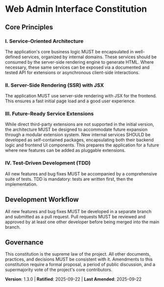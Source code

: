 <!--
Sync Impact Report:
- Version change: 1.2.0 → 1.3.0
- List of modified principles:
  - I. NestJS Monorepo Architecture → I. Service-Oriented Architecture
  - III. Modular Extension System → III. Future-Ready Service Extensions
- Added sections: None
- Removed sections: 
  - V. Service-Oriented Design
- Templates requiring updates:
  - .specify/templates/plan-template.md (✅ updated)
  - .specify/templates/spec-template.md (✅ updated)
  - .specify/templates/tasks-template.md (✅ updated)
- Follow-up TODOs:
  - None
-->
# Web Admin Interface Constitution

## Core Principles

### I. Service-Oriented Architecture
The application's core business logic MUST be encapsulated in well-defined services, organized by internal domains. These services should be consumed by the server-side rendering engine to generate HTML. Where necessary, these same services can be exposed via a documented and tested API for extensions or asynchronous client-side interactions.

### II. Server-Side Rendering (SSR) with JSX
The application MUST use server-side rendering with JSX for the frontend. This ensures a fast initial page load and a good user experience.

### III. Future-Ready Service Extensions
While direct third-party extensions are not supported in the initial version, the architecture MUST be designed to accommodate future expansion through a modular extension system. New internal services SHOULD be developed as self-contained packages, encapsulating both their backend logic and frontend UI components. This prepares the application for a future where new features can be added as pluggable extensions.

### IV. Test-Driven Development (TDD)
All new features and bug fixes MUST be accompanied by a comprehensive suite of tests. TDD is mandatory: tests are written first, then the implementation.

## Development Workflow

All new features and bug fixes MUST be developed in a separate branch and submitted as a pull request. Pull requests MUST be reviewed and approved by at least one other developer before being merged into the main branch.

## Governance

This constitution is the supreme law of the project. All other documents, practices, and decisions MUST be consistent with it. Amendments to this constitution require a formal proposal, a period of public discussion, and a supermajority vote of the project's core contributors.

**Version**: 1.3.0 | **Ratified**: 2025-09-22 | **Last Amended**: 2025-09-22